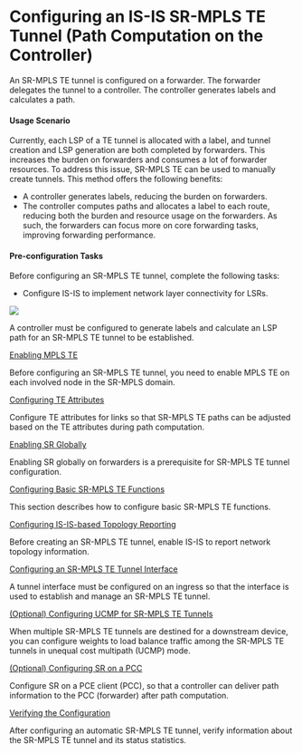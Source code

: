Configuring an IS-IS SR-MPLS TE Tunnel (Path Computation on the Controller)
===========================================================================

An SR-MPLS TE tunnel is configured on a forwarder. The forwarder delegates the tunnel to a controller. The controller generates labels and calculates a path.

#### Usage Scenario

Currently, each LSP of a TE tunnel is allocated with a label, and tunnel creation and LSP generation are both completed by forwarders. This increases the burden on forwarders and consumes a lot of forwarder resources. To address this issue, SR-MPLS TE can be used to manually create tunnels. This method offers the following benefits:

* A controller generates labels, reducing the burden on forwarders.
* The controller computes paths and allocates a label to each route, reducing both the burden and resource usage on the forwarders. As such, the forwarders can focus more on core forwarding tasks, improving forwarding performance.

#### Pre-configuration Tasks

Before configuring an SR-MPLS TE tunnel, complete the following tasks:

* Configure IS-IS to implement network layer connectivity for LSRs.

![](../../../../public_sys-resources/note_3.0-en-us.png) 

A controller must be configured to generate labels and calculate an LSP path for an SR-MPLS TE tunnel to be established.



[Enabling MPLS TE](../../../../software/nev8r10_vrpv8r16/user/vrp/dc_vrp_sr-te_cfg_0010.html)

Before configuring an SR-MPLS TE tunnel, you need to enable MPLS TE on each involved node in the SR-MPLS domain.

[Configuring TE Attributes](../../../../software/nev8r10_vrpv8r16/user/vrp/dc_vrp_sr_all_cfg_0200.html)

Configure TE attributes for links so that SR-MPLS TE paths can be adjusted based on the TE attributes during path computation.

[Enabling SR Globally](../../../../software/nev8r10_vrpv8r16/user/vrp/dc_vrp_sr-te_cfg_00211.html)

Enabling SR globally on forwarders is a prerequisite for SR-MPLS TE tunnel configuration.

[Configuring Basic SR-MPLS TE Functions](../../../../software/nev8r10_vrpv8r16/user/vrp/dc_vrp_sr_all_cfg_0024_1.html)

This section describes how to configure basic SR-MPLS TE functions.

[Configuring IS-IS-based Topology Reporting](../../../../software/nev8r10_vrpv8r16/user/vrp/dc_vrp_sr-te_cfg_0022.html)

Before creating an SR-MPLS TE tunnel, enable IS-IS to report network topology information.

[Configuring an SR-MPLS TE Tunnel Interface](../../../../software/nev8r10_vrpv8r16/user/vrp/dc_vrp_sr-te_cfg_0023.html)

A tunnel interface must be configured on an ingress so that the interface is used to establish and manage an SR-MPLS TE tunnel.

[(Optional) Configuring UCMP for SR-MPLS TE Tunnels](../../../../software/nev8r10_vrpv8r16/user/vrp/dc_vrp_sr_all_cfg_0101.html)

When multiple SR-MPLS TE tunnels are destined for a downstream device, you can configure weights to load balance traffic among the SR-MPLS TE tunnels in unequal cost multipath (UCMP) mode.

[(Optional) Configuring SR on a PCC](../../../../software/nev8r10_vrpv8r16/user/vrp/dc_vrp_sr-te_cfg_0024.html)

Configure SR on a PCE client (PCC), so that a controller can deliver path information to the PCC (forwarder) after path computation.

[Verifying the Configuration](../../../../software/nev8r10_vrpv8r16/user/vrp/dc_vrp_sr-te_cfg_0018.html)

After configuring an automatic SR-MPLS TE tunnel, verify information about the SR-MPLS TE tunnel and its status statistics.